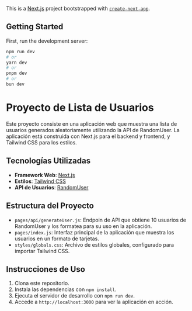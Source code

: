 This is a [Next.js](https://nextjs.org/) project bootstrapped with [`create-next-app`](https://github.com/vercel/next.js/tree/canary/packages/create-next-app).

## Getting Started

First, run the development server:

```bash
npm run dev
# or
yarn dev
# or
pnpm dev
# or
bun dev
```


# Proyecto de Lista de Usuarios

Este proyecto consiste en una aplicación web que muestra una lista de usuarios generados aleatoriamente utilizando la API de RandomUser. La aplicación está construida con Next.js para el backend y frontend, y Tailwind CSS para los estilos.

## Tecnologías Utilizadas

- **Framework Web**: [Next.js](https://nextjs.org/)
- **Estilos**: [Tailwind CSS](https://tailwindcss.com/)
- **API de Usuarios**: [RandomUser](https://randomuser.me/)

## Estructura del Proyecto

- `pages/api/generateUser.js`: Endpoin de API que obtiene 10 usuarios de RandomUser y los formatea para su uso en la aplicación.
- `pages/index.js`: Interfaz principal de la aplicación que muestra los usuarios en un formato de tarjetas.
- `styles/globals.css`: Archivo de estilos globales, configurado para importar Tailwind CSS.

## Instrucciones de Uso

1. Clona este repositorio.
2. Instala las dependencias con `npm install`.
3. Ejecuta el servidor de desarrollo con `npm run dev`.
4. Accede a `http://localhost:3000` para ver la aplicación en acción.


